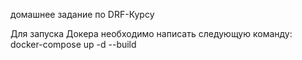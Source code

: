 домашнее задание по DRF-Курсу


Для запуска Докера необходимо написать следующую команду: docker-compose up -d --build